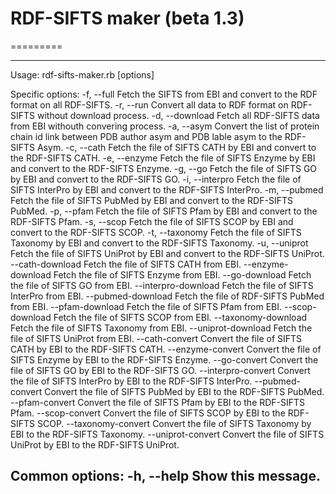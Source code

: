 # RDF-SIFTS maker (beta 1.3)
=========

---
Usage: rdf-sifts-maker.rb [options]

Specific options:
    -f, --full                       Fetch the SIFTS from EBI and convert to the RDF format on all RDF-SIFTS.
    -r, --run                        Convert all data to RDF format on RDF-SIFTS without download process.
    -d, --download                   Fetch all RDF-SIFTS data from EBI withouth convering process.
    -a, --asym                       Convert the list of protein chain id link between PDB author asym and PDB lable asym to the RDF-SIFTS Asym.
    -c, --cath                       Fetch the file of SIFTS CATH by EBI and convert to the RDF-SIFTS CATH.
    -e, --enzyme                     Fetch the file of SIFTS Enzyme by EBI and convert to the RDF-SIFTS Enzyme.
    -g, --go                         Fetch the file of SIFTS GO by EBI and convert to the RDF-SIFTS GO.
    -i, --interpro                   Fetch the file of SIFTS InterPro by EBI and convert to the RDF-SIFTS InterPro.
    -m, --pubmed                     Fetch the file of SIFTS PubMed by EBI and convert to the RDF-SIFTS PubMed.
    -p, --pfam                       Fetch the file of SIFTS Pfam by EBI and convert to the RDF-SIFTS Pfam.
    -s, --scop                       Fetch the file of SIFTS SCOP by EBI and convert to the RDF-SIFTS SCOP.
    -t, --taxonomy                   Fetch the file of SIFTS Taxonomy by EBI and convert to the RDF-SIFTS Taxonomy.
    -u, --uniprot                    Fetch the file of SIFTS UniProt by EBI and convert to the RDF-SIFTS UniProt.
        --cath-download              Fetch the file of SIFTS CATH from EBI.
        --enzyme-download            Fetch the file of SIFTS Enzyme from EBI.
        --go-download                Fetch the file of SIFTS GO from EBI.
        --interpro-download          Fetch the file of SIFTS InterPro from EBI.
        --pubmed-download            Fetch the file of RDF-SIFTS PubMed from EBI.
        --pfam-download              Fetch the file of SIFTS Pfam from EBI.
        --scop-download              Fetch the file of SIFTS SCOP from EBI.
        --taxonomy-download          Fetch the file of SIFTS Taxonomy from EBI.
        --uniprot-download           Fetch the file of SIFTS UniProt from EBI.
        --cath-convert               Convert the file of SIFTS CATH by EBI to the RDF-SIFTS CATH.
        --enzyme-convert             Convert the file of SIFTS Enzyme by EBI to the RDF-SIFTS Enzyme.
        --go-convert                 Convert the file of SIFTS GO by EBI to the RDF-SIFTS GO.
        --interpro-convert           Convert the file of SIFTS InterPro by EBI to the RDF-SIFTS InterPro.
        --pubmed-convert             Convert the file of SIFTS PubMed by EBI to the RDF-SIFTS PubMed.
        --pfam-convert               Convert the file of SIFTS Pfam by EBI to the RDF-SIFTS Pfam.
        --scop-convert               Convert the file of SIFTS SCOP by EBI to the RDF-SIFTS SCOP.
        --taxonomy-convert           Convert the file of SIFTS Taxonomy by EBI to the RDF-SIFTS Taxonomy.
        --uniprot-convert            Convert the file of SIFTS UniProt by EBI to the RDF-SIFTS UniProt.

Common options:
    -h, --help                       Show this message.
---

